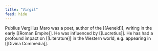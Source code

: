 ```yaml
---
title: "Virgil"
feed: hide
---
```


Publius Vergilius Maro was a poet, author of the [[Aeneid]], writing in the early [[Roman Empire]]. He was influenced by [[Lucretius]]. He has had a profound impact on [[Literature]] in the Western world, e.g. appearing in [[Divina Commedia]]. 